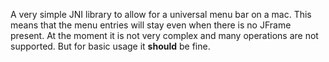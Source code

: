 A very simple JNI library to allow for a universal menu bar on a mac. This means that the menu entries will stay even when there is no JFrame present. At the moment it is not very complex and many operations are not supported. But for basic usage it **should** be fine.